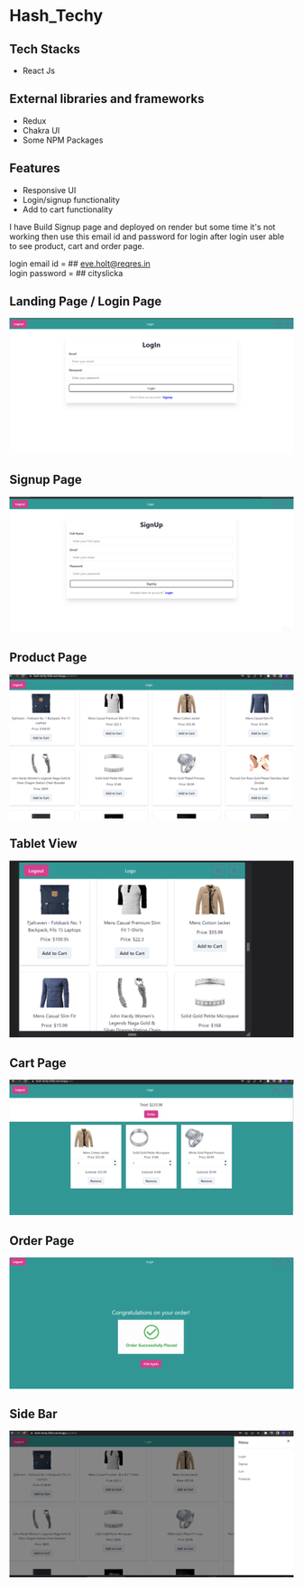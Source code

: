# Hash_Techy

## Tech Stacks

- React Js

## External libraries and frameworks

- Redux
- Chakra UI
- Some NPM Packages

## Features

- Responsive UI
- Login/signup functionality
- Add to cart functionality


I have Build Signup page and deployed on render but some time it's not working then use this email id and password for login after login user able to see product, cart and order page.

login email id = ## eve.holt@reqres.in <br/>
login password = ## cityslicka

## Landing Page / Login Page
![Image_1](hash_techy/src/Images/hash_techy_login.png)

## Signup Page
![Image_1](hash_techy/src/Images/hash_techy_signup.png)

## Product Page
![Image_1](hash_techy/src/Images/hash_techy_product.png)

## Tablet View
![Image_2](hash_techy/src/Images/hash_techy_tablet.png)

## Cart Page
![Image_1](hash_techy/src/Images/hash_techy_cart.png)

## Order Page
![Image_1](hash_techy/src/Images/hash_techy_order.png)

## Side Bar
![Image_1](hash_techy/src/Images/hash_techy_sidebar.png)



